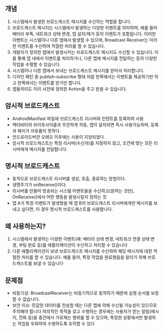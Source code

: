 ## 개념
1. 시스템에서 발생한 브로드캐스트 메시지를 수신하는 역할을 합니다.
2. 브로드캐스트 메시지는 시스템에서 발생하는 다양한 이벤트를 의미하며, 예를 들어 배터리 부족, 네트워크 상태 변경, 앱 설치/제거 등의 이벤트가 포함됩니다. 이러한 이벤트는 시스템이나 다른 앱에서 발생할 수 있으며, Broadcast Receiver는 이러한 이벤트를 수신하여 적절한 처리를 할 수 있습니다.
3.  개발자가 정의한 앱에서 발생시키는 브로드캐스트 메시지도 수신할 수 있습니다. 이를 통해 앱 내에서 이벤트를 처리하거나, 다른 앱에 메시지를 전달하는 등의 다양한 작업을 수행할 수 있습니다.
4. 시스템이나 다른 앱에서 보내는 브로드케스트 메시지를 받아서 처리합니다.
5. 디자인 패턴 중 publish-subscribe 형태 처럼 한쪽에서는 이벤트를 제공하기만 하고 한쪽에서는 이벤트를 받기만 합니다.
6. 앱들끼리도 미리 사전에 정의한 Action을 주고 받을 수 있습니다.
## 암시적 브로드캐스트
* AndroidManifast 파일에 브로드캐스트 리시버와 인텐트를 등록하여 사용
* 액티비티의 라이프사이클과 무관하게 작동, 앱이 설치되면 즉시 사용가능하며, 등록과 해지가 자유롭지 못하다.
* 안드로이드버전 오레오 이후에는 사용이 지양되었다.
* 암시적 브로드캐스트는 특정 리시버(수신자)를 지정하지 않고, 조건에 맞는 모든 리시버에게 메시지를 전달합니다.

## 명시적 브로드캐스트
* 동적으로 브로드캐스트 리시버를 생성, 호출, 종료하는 방법이다.
* 생명주기가 onReceive()이다.
* 리시버를 만들어 방송되는 시스템 이벤트들을 수신하고(원하는 것만), OnReceive()에서 어떤 행동을 발생시킬지 정하는 것
* 앱 A가 특정 이벤트가 발생했을 때 앱 B의 브로드캐스트 리시버에게만 메시지를 보내고 싶다면, 이 경우 명시적 브로드캐스트를 사용합니다.


## 왜 사용하는지?
1. 시스템에서 발생하는 다양한 이벤트(예: 배터리 상태 변경, 네트워크 연결 상태 변경, 부팅 완료 등)를 애플리케이션이 수신하고 처리할 수 있습니다
2. 다른 애플리케이션이 보낸 브로드캐스트 메시지를 수신하여 해당 메시지에 대한 적절한 처리를 할 수 있습니다. 예를 들어, 특정 작업을 완료했음을 알리기 위해 브로드캐스트를 보낼 수 있습니다
## 문제점 
* 비동기성: BroadcastReceiver는 비동기적으로 동작하기 때문에 실행 순서를 보장할 수 없습니다.
* 보안 이슈: 민감한 데이터를 전송할 때는 다른 앱에 의해 수신될 가능성이 있으므로 주의해야 합니다.악의적인 목적을 갖고 수행하는 경우에는 사용자가 받는 알림(메시지, 전화 등)을 중간에서 가로채는 행위를 할 수 있으며, 특정한 상황에서만 발생하는 작업을 우회하여 수행하도록 조작할 수 있다

